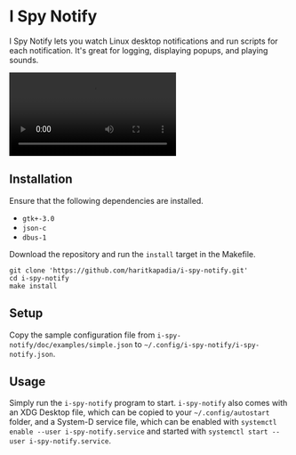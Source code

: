 # I Spy Notify

I Spy Notify lets you watch Linux desktop notifications and run scripts for each notification. It's great for logging, displaying popups, and playing sounds.

![Quick demo video](./doc/i-spy-notify-video.mp4)

## Installation

Ensure that the following dependencies are installed.
- `gtk+-3.0`
- `json-c`
- `dbus-1`

Download the repository and run the `install` target in the Makefile.

```
git clone 'https://github.com/haritkapadia/i-spy-notify.git'
cd i-spy-notify
make install
```

## Setup

Copy the sample configuration file from `i-spy-notify/doc/examples/simple.json` to `~/.config/i-spy-notify/i-spy-notify.json`.

## Usage

Simply run the `i-spy-notify` program to start. `i-spy-notify` also comes with an XDG Desktop file, which can be copied to your `~/.config/autostart` folder, and a System-D service file, which can be enabled with `systemctl enable --user i-spy-notify.service` and started with `systemctl start --user i-spy-notify.service`.
